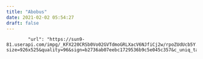 ```yaml
---
title: "Abobus"
date: 2021-02-02 05:54:27
draft: false
---
```


            "url": "https://sun9-81.userapi.com/impg/_KFX220CRSb0Vo02GVTdmoGRLXacV6NJfiCj2w/rpoZUdUcb5Y.jpg?size=926x525&quality=96&sign=b2736ab07eebc1729536b9c5e045c357&c_uniq_tag=WOWm63BSnJwc4P5k4SWiACcWDQHtE8wcMMLjlXVOIp0&type=album",
